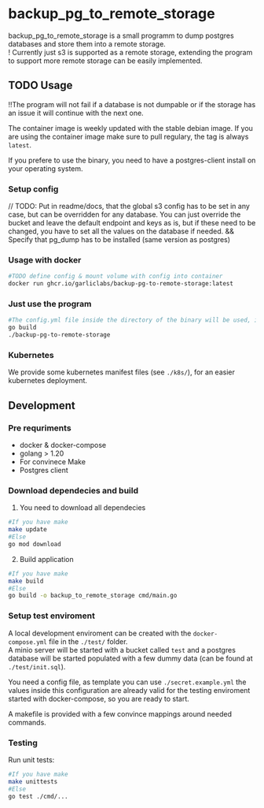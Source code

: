 # backup_pg_to_remote_storage

backup_pg_to_remote_storage is a small programm to dump postgres databases and store them into a remote storage.  
! Currently just s3 is supported as a remote storage, extending the program to support more remote storage can be easily implemented.  

## TODO Usage

!!The program will not fail if a database is not dumpable or if the storage has an issue it will continue with the next one.  

The container image is weekly updated with the stable debian image.
If you are using the container image make sure to pull regulary, the tag is always `latest`.

If you prefere to use the binary, you need to have a postgres-client install on your operating system.  

### Setup config

// TODO: Put in readme/docs, that the global s3 config has to be set in any case, but can be overridden for any database. You can just override the bucket and leave the default endpoint and keys as is, but if these need to be changed, you have to set all the values on the database if needed.
&& Specify that pg_dump has to be installed (same version as postgres)

### Usage with docker

```bash
#TODO define config & mount volume with config into container
docker run ghcr.io/garliclabs/backup-pg-to-remote-storage:latest
```

### Just use the program

```bash
#The config.yml file inside the directory of the binary will be used, if there is no the process will end with an error
go build
./backup-pg-to-remote-storage
```

### Kubernetes

We provide some kubernetes manifest files (see `./k8s/`), for an easier kubernetes deployment.  

## Development

### Pre requriments

* docker & docker-compose
* golang > 1.20
* For convinece Make
* Postgres client

### Download dependecies and build

1. You need to download all dependecies

```bash
#If you have make
make update
#Else
go mod download
```

2. Build application

```bash
#If you have make
make build
#Else
go build -o backup_to_remote_storage cmd/main.go
```

### Setup test enviroment

A local development enviroment can be created with the `docker-compose.yml` file in the `./test/` folder.  
A minio server will be started with a bucket called `test` and a postgres database will be started populated with a few dummy data (can be found at `./test/init.sql`).  

You need a config file, as template you can use `./secret.example.yml` the values inside this configuration are already valid for the testing enviroment started with docker-compose, so you are ready to start.  

A makefile is provided with a few convince mappings around needed commands.  

### Testing

Run unit tests:  

```bash
#If you have make
make unittests
#Else
go test ./cmd/...
```

